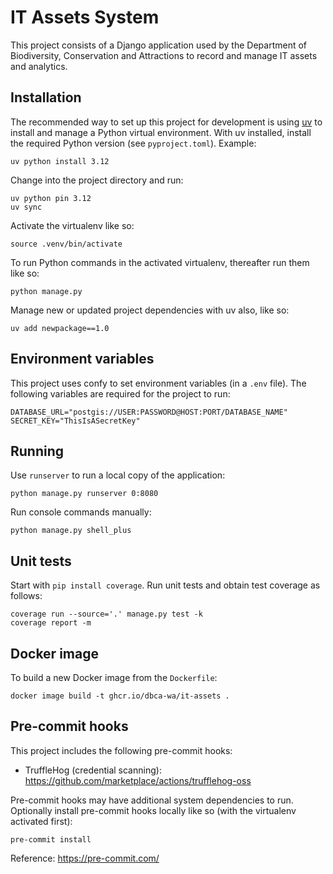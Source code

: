 # IT Assets System

This project consists of a Django application used by the Department of
Biodiversity, Conservation and Attractions to record and manage IT assets
and analytics.

## Installation

The recommended way to set up this project for development is using
[uv](https://docs.astral.sh/uv/)
to install and manage a Python virtual environment.
With uv installed, install the required Python version (see `pyproject.toml`). Example:

    uv python install 3.12

Change into the project directory and run:

    uv python pin 3.12
    uv sync

Activate the virtualenv like so:

    source .venv/bin/activate

To run Python commands in the activated virtualenv, thereafter run them like so:

    python manage.py

Manage new or updated project dependencies with uv also, like so:

    uv add newpackage==1.0

## Environment variables

This project uses confy to set environment variables (in a `.env` file).
The following variables are required for the project to run:

    DATABASE_URL="postgis://USER:PASSWORD@HOST:PORT/DATABASE_NAME"
    SECRET_KEY="ThisIsASecretKey"

## Running

Use `runserver` to run a local copy of the application:

    python manage.py runserver 0:8080

Run console commands manually:

    python manage.py shell_plus

## Unit tests

Start with `pip install coverage`. Run unit tests and obtain test coverage as follows:

    coverage run --source='.' manage.py test -k
    coverage report -m

## Docker image

To build a new Docker image from the `Dockerfile`:

    docker image build -t ghcr.io/dbca-wa/it-assets .

## Pre-commit hooks

This project includes the following pre-commit hooks:

- TruffleHog (credential scanning): <https://github.com/marketplace/actions/trufflehog-oss>

Pre-commit hooks may have additional system dependencies to run. Optionally
install pre-commit hooks locally like so (with the virtualenv activated first):

    pre-commit install

Reference: <https://pre-commit.com/>
